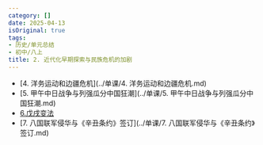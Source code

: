 ```yaml
---
category: []
date: 2025-04-13
isOriginal: true
tags:
- 历史/单元总结
- 初中/八上
title: 2. 近代化早期探索与民族危机的加剧
---
```

- [4. 洋务运动和边疆危机](../单课/4. 洋务运动和边疆危机.md)
- [5. 甲午中日战争与列强瓜分中国狂潮](../单课/5. 甲午中日战争与列强瓜分中国狂潮.md)
- [6.戊戌变法](../单课/6.戊戌变法.md)
- [7. 八国联军侵华与《辛丑条约》签订](../单课/7. 八国联军侵华与《辛丑条约》签订.md)